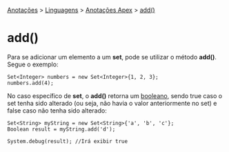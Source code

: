 <link rel="stylesheet" type="text/css" href="../../CSS/dark-theme.css">

[Anotações](../../) > [Linguagens](../Index.md) > [Anotações Apex](./Index.md) > [add()](./SetAdd.md)

# add()

Para se adicionar um elemento a um **set**, pode se utilizar o método **add()**. Segue o exemplo:

```apex
Set<Integer> numbers = new Set<Integer>{1, 2, 3};
numbers.add(4);
```

No caso específico de **set**, o **add()** retorna um [booleano](./Boolean.md), sendo true caso o set tenha sido alterado (ou seja, não havia o valor anteriormente no set) e false caso não tenha sido alterado:

```apex
Set<String> myString = new Set<String>{'a', 'b', 'c'};
Boolean result = myString.add('d');

System.debug(result); //Irá exibir true
```